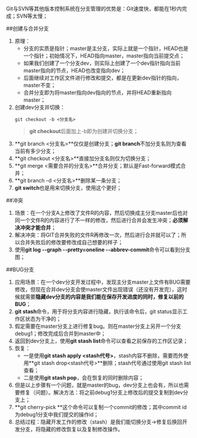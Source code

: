Git与SVN等其他版本控制系统在分支管理的优势是：Git速度快，都能在1秒内完成；SVN等太慢；

##创建与合并分支
1. 原理：
    * 分支的实质是指针；master是主分支，实际上就是一个指针，HEAD也是一个指针；初始情况下，HEAD指向master，master指向当前提交点；
    * 如果我们创建了一个分支dev，则实际上创建了一个dev指针指向当前master指向的节点，HEAD也改变指向dev；
    * 后面继续对工作区文件进行修改和提交，都是在更新dev指针的指向，master不变；
    * 合并分支即为将master指向dev指向的节点，并将HEAD重新指向master；
2. 创建dev分支并切换：
    ```
    git checkout -b <分支名>
    ```
    >**git checkout**后面加上-b即为创建并切换分支；
3. **git branch <分支名>**仅仅是创建分支；**git branch**不加分支名则为查看当前有多少分支；
4. **git checkout <分支名>**直接加分支名则仅为切换分支；
5. **git merge <需要合并的分支名>**合并分支；默认是Fast-forward模式合并；
6. **git branch -d <分支名>**删除某一条分支；
7. **git switch**也是用来切换分支，使用这个更好；

##冲突
1. 场景：在一个分支A上修改了文件R的内容，然后切换成主分支master后也对同一个文件R的内容进行了不一样的修改，然后进行合并会发生冲突；**必须解决冲突才能合并**；
2. 解决冲突：将GIT合并失败的文件R再修改一次，然后进行合并就可以了；所以合并失败后的修改要修改成自己想要的样子；
3. 使用**git log --graph --pretty=oneline --abbrev-commit**命令可以看到分支图；

##BUG分支
1. 应用场景：在一个dev分支开发过程中，发现主分支master上文件有BUG需要修改，但现在合并dev分支会使master文件出现错误（还没有开发完），这时候就需要**隐藏dev分支的内容是我们能在保存开发进度的同时，修复以前的BUG**；
2. **git stash**命令，用于将分支内容进行隐藏，执行该命令后，git status显示工作区状态为干净的；
3. 假定需要在master分支上进行修复bug。则在master分支上另开一个分支debug1；修改完成后合并到master中；
4. 返回到dev分支上，使用**git stash list**命令可以查看之前保存的工作区记录；
5. 恢复：
    * 一是使用**git stash apply <stash代号>**，stash内容不删除，需要而外使用**git stash drop<stash代号>**删除；stash代号通过使用git stash list查看；
    * 二是使用**git stash pop**，会在恢复的同时删除内容；
6. 但是以上步骤有一个问题，就是master的bug，dev分支上也会有，所以也需要修复（问题）。解决方法：将之前debug1分支上修改后的提交复制到dev分支上；
7. **git cherry-pick <commit id>**这个命令可以复制一个commit的修改；其中commit id为debug1分支中我们提交的操作id；
8. 总结过程：隐藏开发工作的修改（stash）是我们能切换分支->修复后换回开发分支，将隐藏的修改恢复以及复制修改操作。